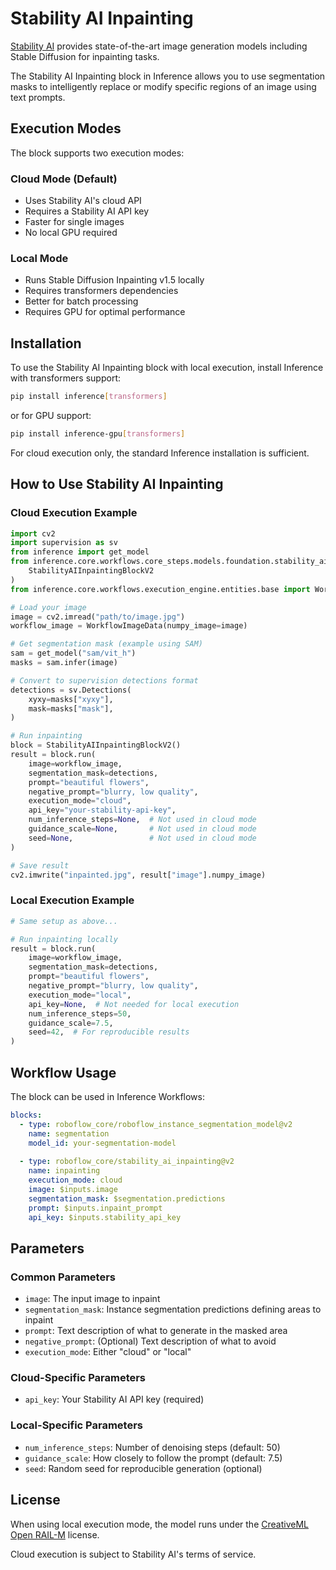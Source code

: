 # Stability AI Inpainting

<a href="https://stability.ai/" target="_blank">Stability AI</a> provides state-of-the-art image generation models including Stable Diffusion for inpainting tasks.

The Stability AI Inpainting block in Inference allows you to use segmentation masks to intelligently replace or modify specific regions of an image using text prompts.

## Execution Modes

The block supports two execution modes:

### Cloud Mode (Default)
- Uses Stability AI's cloud API
- Requires a Stability AI API key
- Faster for single images
- No local GPU required

### Local Mode
- Runs Stable Diffusion Inpainting v1.5 locally
- Requires transformers dependencies
- Better for batch processing
- Requires GPU for optimal performance

## Installation

To use the Stability AI Inpainting block with local execution, install Inference with transformers support:

```bash
pip install inference[transformers]
```

or for GPU support:

```bash
pip install inference-gpu[transformers]
```

For cloud execution only, the standard Inference installation is sufficient.

## How to Use Stability AI Inpainting

### Cloud Execution Example

```python
import cv2
import supervision as sv
from inference import get_model
from inference.core.workflows.core_steps.models.foundation.stability_ai.inpainting.v2 import (
    StabilityAIInpaintingBlockV2
)
from inference.core.workflows.execution_engine.entities.base import WorkflowImageData

# Load your image
image = cv2.imread("path/to/image.jpg")
workflow_image = WorkflowImageData(numpy_image=image)

# Get segmentation mask (example using SAM)
sam = get_model("sam/vit_h")
masks = sam.infer(image)

# Convert to supervision detections format
detections = sv.Detections(
    xyxy=masks["xyxy"],
    mask=masks["mask"],
)

# Run inpainting
block = StabilityAIInpaintingBlockV2()
result = block.run(
    image=workflow_image,
    segmentation_mask=detections,
    prompt="beautiful flowers",
    negative_prompt="blurry, low quality",
    execution_mode="cloud",
    api_key="your-stability-api-key",
    num_inference_steps=None,  # Not used in cloud mode
    guidance_scale=None,       # Not used in cloud mode
    seed=None,                 # Not used in cloud mode
)

# Save result
cv2.imwrite("inpainted.jpg", result["image"].numpy_image)
```

### Local Execution Example

```python
# Same setup as above...

# Run inpainting locally
result = block.run(
    image=workflow_image,
    segmentation_mask=detections,
    prompt="beautiful flowers",
    negative_prompt="blurry, low quality",
    execution_mode="local",
    api_key=None,  # Not needed for local execution
    num_inference_steps=50,
    guidance_scale=7.5,
    seed=42,  # For reproducible results
)
```

## Workflow Usage

The block can be used in Inference Workflows:

```yaml
blocks:
  - type: roboflow_core/roboflow_instance_segmentation_model@v2
    name: segmentation
    model_id: your-segmentation-model
    
  - type: roboflow_core/stability_ai_inpainting@v2
    name: inpainting
    execution_mode: cloud
    image: $inputs.image
    segmentation_mask: $segmentation.predictions
    prompt: $inputs.inpaint_prompt
    api_key: $inputs.stability_api_key
```

## Parameters

### Common Parameters
- `image`: The input image to inpaint
- `segmentation_mask`: Instance segmentation predictions defining areas to inpaint
- `prompt`: Text description of what to generate in the masked area
- `negative_prompt`: (Optional) Text description of what to avoid
- `execution_mode`: Either "cloud" or "local"

### Cloud-Specific Parameters
- `api_key`: Your Stability AI API key (required)

### Local-Specific Parameters
- `num_inference_steps`: Number of denoising steps (default: 50)
- `guidance_scale`: How closely to follow the prompt (default: 7.5)
- `seed`: Random seed for reproducible generation (optional)

## License

When using local execution mode, the model runs under the <a href="https://huggingface.co/runwayml/stable-diffusion-inpainting/blob/main/LICENSE" target="_blank">CreativeML Open RAIL-M</a> license.

Cloud execution is subject to Stability AI's terms of service.
